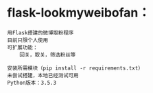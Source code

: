 # flask-lookmyweibofan：

	用Flask搭建的微博取粉程序
	目前只限个人使用
	可扩展功能：
		回关，取关，筛选粉丝等
	
	安装所需模块（pip install -r requirements.txt）
	未尝试搭建，本地已经测试可用
	Python版本：3.5.3
